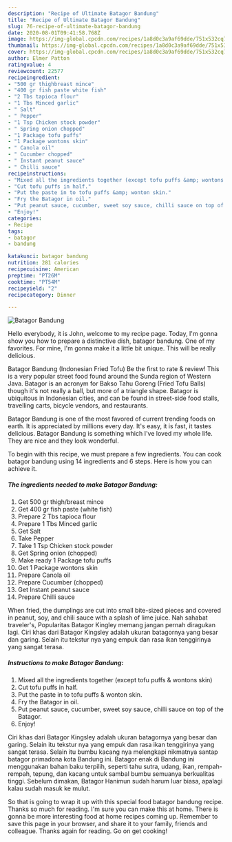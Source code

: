 ```yaml
---
description: "Recipe of Ultimate Batagor Bandung"
title: "Recipe of Ultimate Batagor Bandung"
slug: 76-recipe-of-ultimate-batagor-bandung
date: 2020-08-01T09:41:58.768Z
image: https://img-global.cpcdn.com/recipes/1a8d0c3a9af69dde/751x532cq70/batagor-bandung-recipe-main-photo.jpg
thumbnail: https://img-global.cpcdn.com/recipes/1a8d0c3a9af69dde/751x532cq70/batagor-bandung-recipe-main-photo.jpg
cover: https://img-global.cpcdn.com/recipes/1a8d0c3a9af69dde/751x532cq70/batagor-bandung-recipe-main-photo.jpg
author: Elmer Patton
ratingvalue: 4
reviewcount: 22577
recipeingredient:
- "500 gr thighbreast mince"
- "400 gr fish paste white fish"
- "2 Tbs tapioca flour"
- "1 Tbs Minced garlic"
- " Salt"
- " Pepper"
- "1 Tsp Chicken stock powder"
- " Spring onion chopped"
- "1 Package tofu puffs"
- "1 Package wontons skin"
- " Canola oil"
- " Cucumber chopped"
- " Instant peanut sauce"
- " Chilli sauce"
recipeinstructions:
- "Mixed all the ingredients together (except tofu puffs &amp; wontons skin)"
- "Cut tofu puffs in half."
- "Put the paste in to tofu puffs &amp; wonton skin."
- "Fry the Batagor in oil."
- "Put peanut sauce, cucumber, sweet soy sauce, chilli sauce on top of the Batagor."
- "Enjoy!"
categories:
- Recipe
tags:
- batagor
- bandung

katakunci: batagor bandung 
nutrition: 281 calories
recipecuisine: American
preptime: "PT26M"
cooktime: "PT54M"
recipeyield: "2"
recipecategory: Dinner

---
```



![Batagor Bandung](https://img-global.cpcdn.com/recipes/1a8d0c3a9af69dde/751x532cq70/batagor-bandung-recipe-main-photo.jpg)

Hello everybody, it is John, welcome to my recipe page. Today, I'm gonna show you how to prepare a distinctive dish, batagor bandung. One of my favorites. For mine, I'm gonna make it a little bit unique. This will be really delicious.

Batagor Bandung (Indonesian Fried Tofu) Be the first to rate &amp; review! This is a very popular street food found around the Sunda region of Western Java. Batagor is an acronym for Bakso Tahu Goreng (Fried Tofu Balls) though it&#39;s not really a ball, but more of a triangle shape. Batagor is ubiquitous in Indonesian cities, and can be found in street-side food stalls, travelling carts, bicycle vendors, and restaurants.

Batagor Bandung is one of the most favored of current trending foods on earth. It is appreciated by millions every day. It's easy, it is fast, it tastes delicious. Batagor Bandung is something which I've loved my whole life. They are nice and they look wonderful.


To begin with this recipe, we must prepare a few ingredients. You can cook batagor bandung using 14 ingredients and 6 steps. Here is how you can achieve it.

<!--inarticleads1-->

##### The ingredients needed to make Batagor Bandung:

1. Get 500 gr thigh/breast mince
1. Get 400 gr fish paste (white fish)
1. Prepare 2 Tbs tapioca flour
1. Prepare 1 Tbs Minced garlic
1. Get  Salt
1. Take  Pepper
1. Take 1 Tsp Chicken stock powder
1. Get  Spring onion (chopped)
1. Make ready 1 Package tofu puffs
1. Get 1 Package wontons skin
1. Prepare  Canola oil
1. Prepare  Cucumber (chopped)
1. Get  Instant peanut sauce
1. Prepare  Chilli sauce


When fried, the dumplings are cut into small bite-sized pieces and covered in peanut, soy, and chili sauce with a splash of lime juice. Nah sahabat traveler&#39;s, Popularitas Batagor Kingley memang jangan pernah diragukan lagi. Ciri khas dari Batagor Kingsley adalah ukuran batagornya yang besar dan garing. Selain itu tekstur nya yang empuk dan rasa ikan tenggirinya yang sangat terasa. 

<!--inarticleads2-->

##### Instructions to make Batagor Bandung:

1. Mixed all the ingredients together (except tofu puffs &amp; wontons skin)
1. Cut tofu puffs in half.
1. Put the paste in to tofu puffs &amp; wonton skin.
1. Fry the Batagor in oil.
1. Put peanut sauce, cucumber, sweet soy sauce, chilli sauce on top of the Batagor.
1. Enjoy!


Ciri khas dari Batagor Kingsley adalah ukuran batagornya yang besar dan garing. Selain itu tekstur nya yang empuk dan rasa ikan tenggirinya yang sangat terasa. Selain itu bumbu kacang nya melengkapi nikmatnya santap batagor primadona kota Bandung ini. Batagor enak di Bandung ini menggunakan bahan baku terpilih, seperti tahu sutra, udang, ikan, rempah-rempah, tepung, dan kacang untuk sambal bumbu semuanya berkualitas tinggi. Sebelum dimakan, Batagor Hanimun sudah harum luar biasa, apalagi kalau sudah masuk ke mulut. 

So that is going to wrap it up with this special food batagor bandung recipe. Thanks so much for reading. I'm sure you can make this at home. There is gonna be more interesting food at home recipes coming up. Remember to save this page in your browser, and share it to your family, friends and colleague. Thanks again for reading. Go on get cooking!
